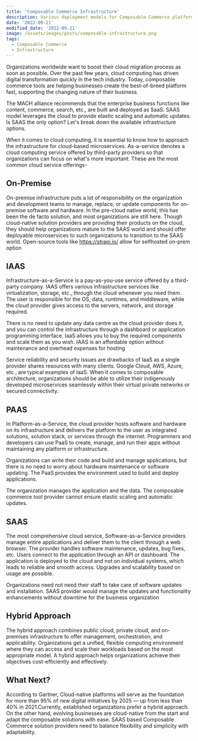 ```yaml
---
title: 'Composable Commerce Infrastructure'
description: Various deployment models for Composable Commerce platforms, onprem, iaas, paas, saas, hybrid
date: '2022-09-21'
modified_date: '2022-09-21'
image: /assets/images/posts/composable-infrastructure.png
tags:
  - Composable Commerce
  - Infrastructure
---
```

Organizations worldwide want to boost their cloud migration process as soon as possible. Over the past few years, cloud computing has driven digital transformation quickly in the tech industry. Today, composable commerce tools are helping businesses create the best-of-breed platform fast, supporting the changing nature of their business.

The MACH alliance recommends that the enterprise business functions like content, commerce, search, etc., are built and deployed as SaaS. SAAS model leverages the cloud to provide elastic scaling and automatic updates. Is SAAS the only option? Let's break down the available infrastructure options.

When it comes to cloud computing, it is essential to know how to approach the infrastructure for cloud-based microservices. As-a-service denotes a cloud computing service offered by third-party providers so that organizations can focus on what's more important. These are the most common cloud service offerings-

## On-Premise

On-premise infrastructure puts a lot of responsibility on the organization and development teams to manage, replace, or update components for on-premise software and hardware. In the pre-cloud native world, this has been the de facto solution, and most organizations are still here. Though cloud-native solution providers are providing their products on the cloud, they should help organizations mature to the SAAS world and should offer deployable microservices to such organizations to transition to the SAAS world. Open-source tools like <https://strapi.io/> allow for selfhosted on-prem option

## IAAS

Infrastructure-as-a-Service is a pay-as-you-use service offered by a third-party company. IAAS offers various infrastructure services like virtualization, storage, etc., through the cloud whenever you need them. The user is responsible for the OS, data, runtimes, and middleware, while the cloud provider gives access to the servers, network, and storage required.

There is no need to update any data centre as the cloud provider does it, and you can control the infrastructure through a dashboard or application programming interface. IaaS allows you to buy the required components and scale them as you wish. IAAS is an affordable option without maintenance and overhead expenses for hosting

Service reliability and security issues are drawbacks of IaaS as a single provider shares resources with many clients. Google Cloud, AWS, Azure, etc., are typical examples of IaaS. When it comes to composable architecture, organizations should be able to utilize their indigenously developed microservices seamlessly within their virtual private networks or secured connectivity.

## PAAS

In Platform-as-a-Service, the cloud provider hosts software and hardware on its infrastructure and delivers the platform to the user as integrated solutions, solution stack, or services through the internet. Programmers and developers can use PaaS to create, manage, and run their apps without maintaining any platform or infrastructure.

Organizations can write their code and build and manage applications, but there is no need to worry about hardware maintenance or software updating. The PaaS provides the environment used to build and deploy applications.

 The organization manages the application and the data. The composable commerce tool provider cannot ensure elastic scaling and automatic updates.

## SAAS

The most comprehensive cloud service, Software-as-a-Service providers manage entire applications and deliver them to the client through a web browser. The provider handles software maintenance, updates, bug fixes, etc. Users connect to the application through an API or dashboard. The application is deployed to the cloud and not on individual systems, which leads to reliable and smooth access. Upgrades and scalability based on usage are possible.

Organizations need not need their staff to take care of software updates and installation. SAAS provider would manage the updates and functionality enhancements without downtime for the business organization

## Hybrid Approach

The hybrid approach combines public cloud, private cloud, and on-premises infrastructure to offer management, orchestration, and applicability. Organizations get a unified, flexible computing environment where they can access and scale their workloads based on the most appropriate model. A hybrid approach helps organizations achieve their objectives cost-efficiently and effectively.

## What Next?

According to Gartner, Cloud-native platforms will serve as the foundation for more than 95% of new digital initiatives by 2025 — up from less than 40% in 2021.Currently, established organizations prefer a hybrid approach. On the other hand, evolving businesses are cloud-native from the start and adapt the composable solutions with ease. SAAS based Composable Commerce solution providers need to balance flexibility and simplicity with adaptability.
